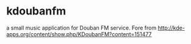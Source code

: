 kdoubanfm
=========

a small music application for Douban FM service. Fore from http://kde-apps.org/content/show.php/KDoubanFM?content=151477
